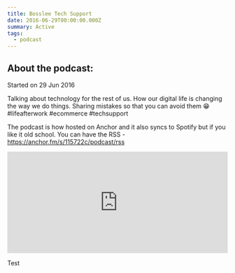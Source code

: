 ```yaml
---
title: Bosslee Tech Support
date: 2016-06-29T00:00:00.000Z
summary: Active
tags:
  - podcast
---
```


## About the podcast:
Started on 29 Jun 2016

Talking about technology for the rest of us. How our digital life is changing the way we do things. Sharing mistakes so that you can avoid them 😁 #lifeafterwork #ecommerce #techsupport

The podcast is how hosted on Anchor and it also syncs to Spotify but if you like it old school. You can have the RSS - https://anchor.fm/s/115722c/podcast/rss

<iframe src="https://open.spotify.com/embed-podcast/show/2qXg7WuY5riRoTjho7Sxfp" width="100%" height="232" frameborder="0" allowtransparency="true" allow="encrypted-media"></iframe>

Test